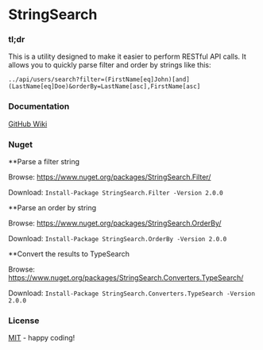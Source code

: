 # StringSearch

### tl;dr
This is a utility designed to make it easier to perform RESTful API calls. It allows you to quickly parse filter and order by strings like this:
```
../api/users/search?filter=(FirstName[eq]John)[and](LastName[eq]Doe)&orderBy=LastName[asc],FirstName[asc]
```

### Documentation
[GitHub Wiki](https://github.com/destroyer0fWorlds/StringSearch/wiki)

### Nuget
**Parse a filter string

Browse: https://www.nuget.org/packages/StringSearch.Filter/

Download: `Install-Package StringSearch.Filter -Version 2.0.0`

**Parse an order by string

Browse: https://www.nuget.org/packages/StringSearch.OrderBy/

Download: `Install-Package StringSearch.OrderBy -Version 2.0.0`

**Convert the results to TypeSearch

Browse: https://www.nuget.org/packages/StringSearch.Converters.TypeSearch/

Download: `Install-Package StringSearch.Converters.TypeSearch -Version 2.0.0`

### License
[MIT](https://opensource.org/licenses/MIT) - happy coding!
